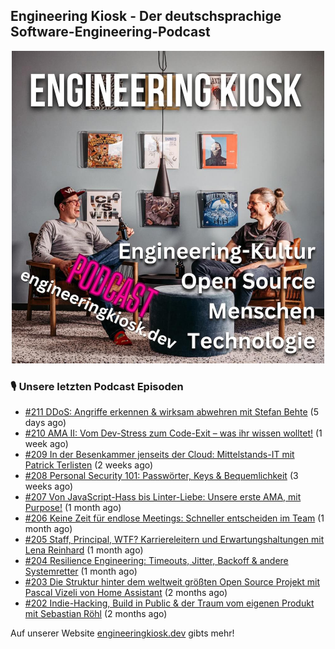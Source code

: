 ## Engineering Kiosk - Der deutschsprachige Software-Engineering-Podcast

<p align="center">
  <img width="500" height="500" src="https://github.com/EngineeringKiosk/.github/blob/main/images/podcast_square.jpg" alt="Engineering Kiosk Podcast" title="Engineering Kiosk Podcast">
</p>

### 🎙️ Unsere letzten Podcast Episoden


- [#211 DDoS: Angriffe erkennen &amp; wirksam abwehren mit Stefan Behte](https://engineeringkiosk.dev) (5 days ago)
- [#210 AMA II: Vom Dev-Stress zum Code-Exit – was ihr wissen wolltet!](https://engineeringkiosk.dev) (1 week ago)
- [#209 In der Besenkammer jenseits der Cloud: Mittelstands-IT mit Patrick Terlisten](https://engineeringkiosk.dev) (2 weeks ago)
- [#208 Personal Security 101: Passwörter, Keys &amp; Bequemlichkeit](https://engineeringkiosk.dev) (3 weeks ago)
- [#207 Von JavaScript-Hass bis Linter-Liebe: Unsere erste AMA, mit Purpose!](https://engineeringkiosk.dev) (1 month ago)
- [#206 Keine Zeit für endlose Meetings: Schneller entscheiden im Team](https://engineeringkiosk.dev) (1 month ago)
- [#205 Staff, Principal, WTF? Karriereleitern und Erwartungshaltungen mit Lena Reinhard](https://engineeringkiosk.dev) (1 month ago)
- [#204 Resilience Engineering: Timeouts, Jitter, Backoff &amp; andere Systemretter](https://engineeringkiosk.dev) (1 month ago)
- [#203 Die Struktur hinter dem weltweit größten Open Source Projekt mit Pascal Vizeli von Home Assistant](https://engineeringkiosk.dev) (2 months ago)
- [#202 Indie-Hacking, Build in Public &amp; der Traum vom eigenen Produkt mit Sebastian Röhl](https://engineeringkiosk.dev) (2 months ago)

Auf unserer Website [engineeringkiosk.dev](https://engineeringkiosk.dev/) gibts mehr!
